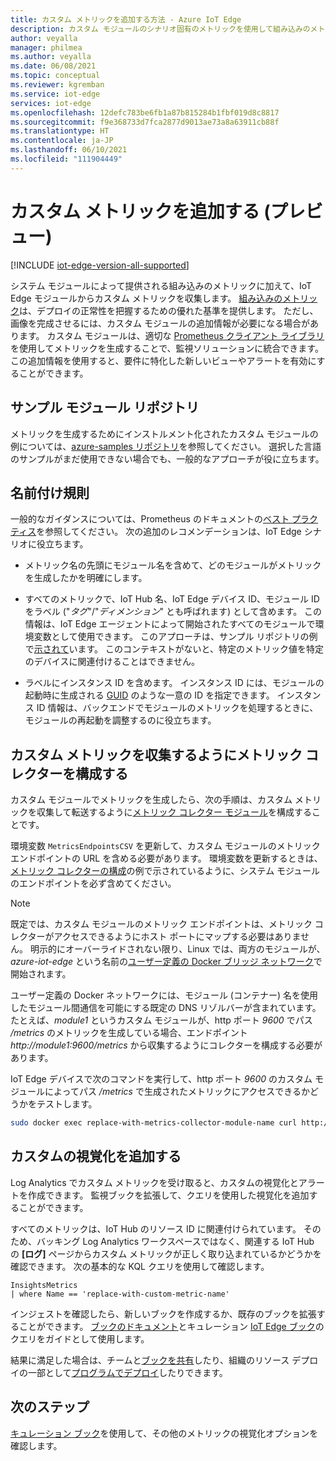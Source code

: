 ```yaml
---
title: カスタム メトリックを追加する方法 - Azure IoT Edge
description: カスタム モジュールのシナリオ固有のメトリックを使用して組み込みのメトリックを強化する
author: veyalla
manager: philmea
ms.author: veyalla
ms.date: 06/08/2021
ms.topic: conceptual
ms.reviewer: kgremban
ms.service: iot-edge
services: iot-edge
ms.openlocfilehash: 12defc783be6fb1a87b815284b1fbf019d8c8817
ms.sourcegitcommit: f9e368733d7fca2877d9013ae73a8a63911cb88f
ms.translationtype: HT
ms.contentlocale: ja-JP
ms.lasthandoff: 06/10/2021
ms.locfileid: "111904449"
---
```

# <a name="add-custom-metrics-preview"></a>カスタム メトリックを追加する (プレビュー)

[!INCLUDE [iot-edge-version-all-supported](../../includes/iot-edge-version-all-supported.md)]

システム モジュールによって提供される組み込みのメトリックに加えて、IoT Edge モジュールからカスタム メトリックを収集します。 [組み込みのメトリック](how-to-access-built-in-metrics.md)は、デプロイの正常性を把握するための優れた基準を提供します。 ただし、画像を完成させるには、カスタム モジュールの追加情報が必要になる場合があります。 カスタム モジュールは、適切な [Prometheus クライアント ライブラリ](https://prometheus.io/docs/instrumenting/clientlibs/)を使用してメトリックを生成することで、監視ソリューションに統合できます。 この追加情報を使用すると、要件に特化した新しいビューやアラートを有効にすることができます。

## <a name="sample-modules-repository"></a>サンプル モジュール リポジトリ

メトリックを生成するためにインストルメント化されたカスタム モジュールの例については、[azure-samples リポジトリ](https://github.com/Azure-Samples/iotedge-module-prom-custom-metrics)を参照してください。 選択した言語のサンプルがまだ使用できない場合でも、一般的なアプローチが役に立ちます。

## <a name="naming-conventions"></a>名前付け規則

一般的なガイダンスについては、Prometheus のドキュメントの[ベスト プラクティス](https://prometheus.io/docs/practices/naming/)を参照してください。 次の追加のレコメンデーションは、IoT Edge シナリオに役立ちます。

* メトリック名の先頭にモジュール名を含めて、どのモジュールがメトリックを生成したかを明確にします。

* すべてのメトリックで、IoT Hub 名、IoT Edge デバイス ID、モジュール ID をラベル ("*タグ*"/"*ディメンション*" とも呼ばれます) として含めます。 この情報は、IoT Edge エージェントによって開始されたすべてのモジュールで環境変数として使用できます。 このアプローチは、サンプル リポジトリの例で[示されて](https://github.com/Azure-Samples/iotedge-module-prom-custom-metrics/blob/b6b8501adb484521b76e6f317fefee57128834a6/csharp/Program.cs#L49)います。 このコンテキストがないと、特定のメトリック値を特定のデバイスに関連付けることはできません。

* ラベルにインスタンス ID を含めます。 インスタンス ID には、モジュールの起動時に生成される [GUID](https://en.wikipedia.org/wiki/Universally_unique_identifier) のような一意の ID を指定できます。 インスタンス ID 情報は、バックエンドでモジュールのメトリックを処理するときに、モジュールの再起動を調整するのに役立ちます。

## <a name="configure-the-metrics-collector-to-collect-custom-metrics"></a>カスタム メトリックを収集するようにメトリック コレクターを構成する

カスタム モジュールでメトリックを生成したら、次の手順は、カスタム メトリックを収集して転送するように[メトリック コレクター モジュール](how-to-collect-and-transport-metrics.md#metrics-collector-module)を構成することです。

環境変数 `MetricsEndpointsCSV` を更新して、カスタム モジュールのメトリック エンドポイントの URL を含める必要があります。 環境変数を更新するときは、[メトリック コレクターの構成](how-to-collect-and-transport-metrics.md#metrics-collector-configuration)の例で示されているように、システム モジュールのエンドポイントを必ず含めてください。

>[!NOTE]
>既定では、カスタム モジュールのメトリック エンドポイントは、メトリック コレクターがアクセスできるようにホスト ポートにマップする必要はありません。 明示的にオーバーライドされない限り、Linux では、両方のモジュールが、*azure-iot-edge* という名前の[ユーザー定義の Docker ブリッジ ネットワーク](https://docs.docker.com/network/bridge/#differences-between-user-defined-bridges-and-the-default-bridge)で開始されます。
>
>ユーザー定義の Docker ネットワークには、モジュール (コンテナー) 名を使用したモジュール間通信を可能にする既定の DNS リゾルバーが含まれています。 たとえば、*module1* というカスタム モジュールが、http ポート *9600* でパス */metrics* のメトリックを生成している場合、エンドポイント *http://module1:9600/metrics* から収集するようにコレクターを構成する必要があります。

IoT Edge デバイスで次のコマンドを実行して、http ポート *9600* のカスタム モジュールによってパス */metrics* で生成されたメトリックにアクセスできるかどうかをテストします。

```bash
sudo docker exec replace-with-metrics-collector-module-name curl http://replace-with-custom-module-name:9600/metrics
```

## <a name="add-custom-visualizations"></a>カスタムの視覚化を追加する

Log Analytics でカスタム メトリックを受け取ると、カスタムの視覚化とアラートを作成できます。 監視ブックを拡張して、クエリを使用した視覚化を追加することができます。

すべてのメトリックは、IoT Hub のリソース ID に関連付けられています。 そのため、バッキング Log Analytics ワークスペースではなく、関連する IoT Hub の **[ログ]** ページからカスタム メトリックが正しく取り込まれているかどうかを確認できます。 次の基本的な KQL クエリを使用して確認します。

```KQL
InsightsMetrics
| where Name == 'replace-with-custom-metric-name'
```

インジェストを確認したら、新しいブックを作成するか、既存のブックを拡張することができます。 [ブックのドキュメント](../azure-monitor/visualize/workbooks-overview.md)とキュレーション [IoT Edge ブック](how-to-explore-curated-visualizations.md)のクエリをガイドとして使用します。

結果に満足した場合は、チームと[ブックを共有](../azure-monitor/visualize/workbooks-access-control.md)したり、組織のリソース デプロイの一部として[プログラムでデプロイ](../azure-monitor/visualize/workbooks-automate.md)したりできます。

## <a name="next-steps"></a>次のステップ

[キュレーション ブック](how-to-explore-curated-visualizations.md)を使用して、その他のメトリックの視覚化オプションを確認します。
